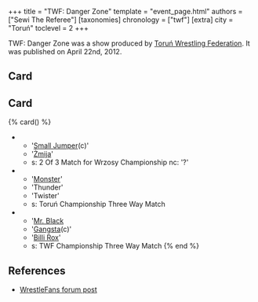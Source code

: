 +++
title = "TWF: Danger Zone"
template = "event_page.html"
authors = ["Sewi The Referee"]
[taxonomies]
chronology = ["twf"]
[extra]
city = "Toruń"
toclevel = 2
+++

TWF: Danger Zone was a show produced by [Toruń Wrestling Federation](@/o/twf.md). It was published on April 22nd, 2012.

## Card

## Card

{% card() %}
- - '[Small Jumper](@/w/small-jumper.md)(c)'
  - '[Żmija](@/w/zmija.md)'
  - s: 2 Of 3 Match for Wrzosy Championship
    nc: '?'
- - '[Monster](@/w/chris-hunter.md)'
  - 'Thunder'
  - 'Twister'
  - s: Toruń Championship Three Way Match
- - '[Mr. Black](@/w/mr-black.md)
  - '[Gangsta](@/w/gangsta.md)(c)'
  - '[Billi Rox](@/w/corin-mear.md)'
  - s: TWF Championship Three Way Match
{% end %}

## References

* [WrestleFans forum post](https://wrestlefans.pl/forum/viewtopic.php?f=59&t=29124)
